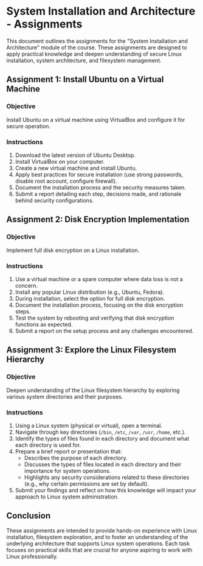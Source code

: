# System Installation and Architecture - Assignments

This document outlines the assignments for the "System Installation and Architecture" module of the course. These assignments are designed to apply practical knowledge and deepen understanding of secure Linux installation, system architecture, and filesystem management.

## Assignment 1: Install Ubuntu on a Virtual Machine

### Objective
Install Ubuntu on a virtual machine using VirtualBox and configure it for secure operation.

### Instructions
1. Download the latest version of Ubuntu Desktop.
2. Install VirtualBox on your computer.
3. Create a new virtual machine and install Ubuntu.
4. Apply best practices for secure installation (use strong passwords, disable root account, configure firewall).
5. Document the installation process and the security measures taken.
6. Submit a report detailing each step, decisions made, and rationale behind security configurations.

## Assignment 2: Disk Encryption Implementation

### Objective
Implement full disk encryption on a Linux installation.

### Instructions
1. Use a virtual machine or a spare computer where data loss is not a concern.
2. Install any popular Linux distribution (e.g., Ubuntu, Fedora).
3. During installation, select the option for full disk encryption.
4. Document the installation process, focusing on the disk encryption steps.
5. Test the system by rebooting and verifying that disk encryption functions as expected.
6. Submit a report on the setup process and any challenges encountered.

## Assignment 3: Explore the Linux Filesystem Hierarchy

### Objective
Deepen understanding of the Linux filesystem hierarchy by exploring various system directories and their purposes.

### Instructions
1. Using a Linux system (physical or virtual), open a terminal.
2. Navigate through key directories (`/bin`, `/etc`, `/var`, `/usr`, `/home`, etc.).
3. Identify the types of files found in each directory and document what each directory is used for.
4. Prepare a brief report or presentation that:
   - Describes the purpose of each directory.
   - Discusses the types of files located in each directory and their importance for system operations.
   - Highlights any security considerations related to these directories (e.g., why certain permissions are set by default).
5. Submit your findings and reflect on how this knowledge will impact your approach to Linux system administration.

## Conclusion

These assignments are intended to provide hands-on experience with Linux installation, filesystem exploration, and to foster an understanding of the underlying architecture that supports Linux system operations. Each task focuses on practical skills that are crucial for anyone aspiring to work with Linux professionally.
